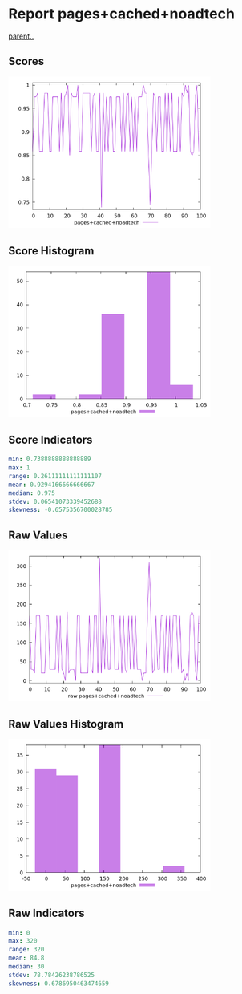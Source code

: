 # Report pages+cached+noadtech

[parent..](./..)  


## Scores

![score](./score.png)  

## Score Histogram

![hist](./hist.png)  

## Score Indicators

```yaml
min: 0.7388888888888889
max: 1
range: 0.26111111111111107
mean: 0.9294166666666667
median: 0.975
stdev: 0.06541073339452688
skewness: -0.6575356700028785

```

## Raw Values

![raw](./raw.png)  

## Raw Values Histogram

![raw hist](./raw_hist.png)  

## Raw Indicators

```yaml
min: 0
max: 320
range: 320
mean: 84.8
median: 30
stdev: 78.78426238786525
skewness: 0.6786950463474659

```

<style>
  img {
    max-width: 80%;
  }
</style>
      
